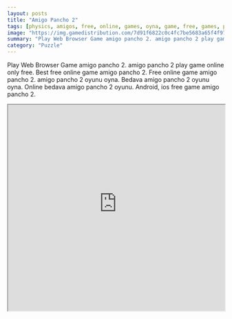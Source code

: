 ```yaml
---
layout: posts
title: "Amigo Pancho 2"
tags: [physics, amigos, free, online, games, oyna, game, free, games, play, play, games]
image: "https://img.gamedistribution.com/7d91f6822c0c4fc7be5683a65f4f979c-512x384.jpeg"
summary: "Play Web Browser Game amigo pancho 2. amigo pancho 2 play game online only free. Best free online game amigo pancho 2. Free online game amigo pancho 2. amigo pancho 2 oyunu oyna. Bedava amigo pancho 2 oyunu oyna. Online bedava amigo pancho 2 oyunu. Android, ios free game amigo pancho 2."
category: "Puzzle"
---
```


Play Web Browser Game amigo pancho 2. amigo pancho 2 play game online only free. Best free online game amigo pancho 2. Free online game amigo pancho 2. amigo pancho 2 oyunu oyna. Bedava amigo pancho 2 oyunu oyna. Online bedava amigo pancho 2 oyunu. Android, ios free game amigo pancho 2.

<iframe width="100%" height="480px;" src="https://html5.gamedistribution.com/7d91f6822c0c4fc7be5683a65f4f979c/"></iframe>